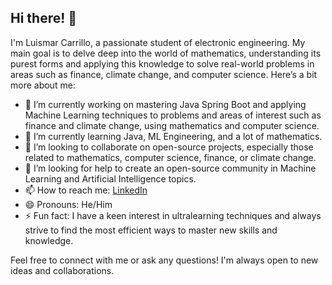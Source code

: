## Hi there! 👋

I'm Luismar Carrillo, a passionate student of electronic engineering. My main goal is to delve deep into the world of mathematics, understanding its purest forms and applying this knowledge to solve real-world problems in areas such as finance, climate change, and computer science. Here’s a bit more about me:

- 🔭 I’m currently working on mastering Java Spring Boot and applying Machine Learning techniques to problems and areas of interest such as finance and climate change, using mathematics and computer science.
- 🌱 I’m currently learning Java, ML Engineering, and a lot of mathematics.
- 👯 I’m looking to collaborate on open-source projects, especially those related to mathematics, computer science, finance, or climate change.
- 🤔 I’m looking for help to create an open-source community in Machine Learning and Artificial Intelligence topics.
- 📫 How to reach me: [LinkedIn](https://linkedin.com/in/luismarcarrillo)
- 😄 Pronouns: He/Him
- ⚡ Fun fact: I have a keen interest in ultralearning techniques and always strive to find the most efficient ways to master new skills and knowledge.

Feel free to connect with me or ask any questions! I'm always open to new ideas and collaborations.
